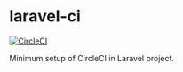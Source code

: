 # laravel-ci
[![CircleCI](https://circleci.com/gh/YuukiTakao/laravel-ci.svg?style=svg)](https://circleci.com/gh/YuukiTakao/laravel-ci)


Minimum setup of CircleCI in Laravel project.
